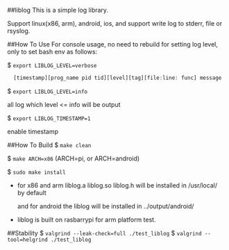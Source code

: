 ##liblog
This is a simple log library.

Support linux(x86, arm), android, ios, and support write log to stderr, file or rsyslog.

##How To Use
For console usage, no need to rebuild for setting log level, only to set bash env as follows:

 $ `export LIBLOG_LEVEL=verbose`

```javascript
  [timestamp][prog_name pid tid][level][tag][file:line: func] message
```

 $ `export LIBLOG_LEVEL=info`

 all log which level <= info will be output

 $ `export LIBLOG_TIMESTAMP=1`

 enable timestamp

##How To Build
  $ `make clean`

  $ `make ARCH=x86`  (ARCH=pi, or ARCH=android)

  $ `sudo make install`

* for x86 and arm liblog.a liblog.so liblog.h will be installed in /usr/local/ by default

  and for android the liblog will be installed in ../output/android/

* liblog is built on rasbarrypi for arm platform test.

##Stability
  $ `valgrind --leak-check=full ./test_liblog`
  $ `valgrind --tool=helgrind ./test_liblog`


